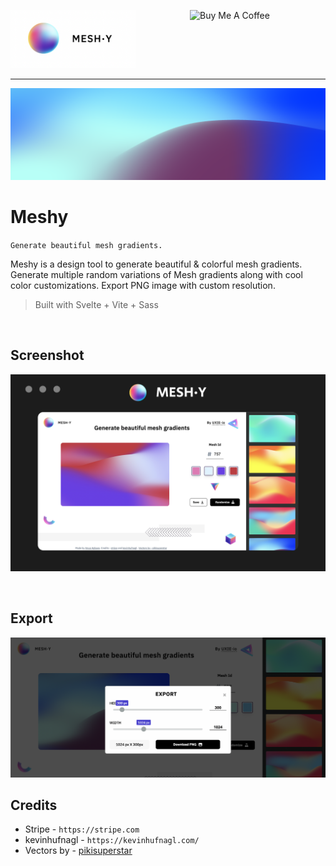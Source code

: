 
<img src="./public/logo.png" alt="logo" width="200"/> <a href="https://www.buymeacoffee.com/anup" target="_blank"><img src="https://cdn.buymeacoffee.com/buttons/v2/default-yellow.png" alt="Buy Me A Coffee" align="right" style="height: 60px !important;width: 217px !important;" ></a>



---

![Mesh Image](./public/mesh.png)

# Meshy

`Generate beautiful mesh gradients.`

Meshy is a design tool to generate beautiful & colorful mesh gradients. Generate multiple random variations of Mesh gradients along with cool color customizations. Export PNG image with custom resolution.



> Built with Svelte + Vite + Sass

<br />

## Screenshot

![screenshot](./public/shot.png)

<br />

## Export 

![export](./public/export.png)



## Credits

- Stripe - `https://stripe.com`
- kevinhufnagl - `https://kevinhufnagl.com/` 
- Vectors by - [pikisuperstar](https://www.freepik.com/vectors/background)

